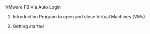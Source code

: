 VMware FB Via Auto Login

1. Introduction
Program to open and close Virtual Machines (VMs)

2. Getting started